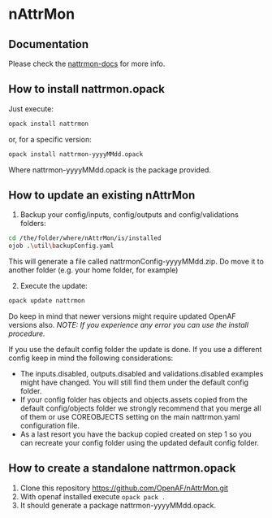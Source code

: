 # nAttrMon

## Documentation

Please check the [nattrmon-docs](https://openaf.github.io/nattrmon-docs/) for more info.

## How to install nattrmon.opack

Just execute:
````bash
opack install nattrmon
````
or, for a specific version:

````bash
opack install nattrmon-yyyyMMdd.opack
````

Where nattrmon-yyyyMMdd.opack is the package provided.

## How to update an existing nAttrMon

1. Backup your config/inputs, config/outputs and config/validations folders:

````bash
cd /the/folder/where/nAttrMon/is/installed
ojob .\util\backupConfig.yaml
````

This will generate a file called nattrmonConfig-yyyyMMdd.zip. Do move it to another folder (e.g. your home folder, for example)

2. Execute the update:
````bash
opack update nattrmon
````

Do keep in mind that newer versions might require updated OpenAF versions also.
_NOTE: If you experience any error you can use the install procedure._

If you use the default config folder the update is done. If you use a different config keep in mind the following considerations:

* The inputs.disabled, outputs.disabled and validations.disabled examples might have changed. You will still find them under the default config folder.
* If your config folder has objects and objects.assets copied from the default config/objects folder we strongly recommend that you merge all of them or use COREOBJECTS setting on the main nattrmon.yaml configuration file.
* As a last resort you have the backup copied created on step 1 so you can recreate your config folder using the updated default config folder.

## How to create a standalone nattrmon.opack

1. Clone this repository https://github.com/OpenAF/nAttrMon.git
2. With openaf installed execute `opack pack .`
3. It should generate a package nattrmon-yyyyMMdd.opack.
